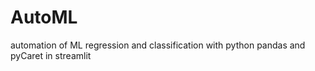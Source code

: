 # AutoML
automation of ML regression and classification with python pandas and pyCaret in streamlit
